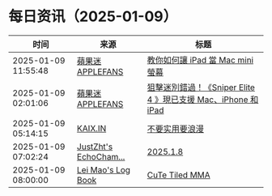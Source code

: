 ﻿# 每日资讯（2025-01-09）

|时间|来源|标题|
|---|---|---|
|2025-01-09 11:55:48|[蘋果迷 APPLEFANS](https://applefans.today/feed/)|[教你如何讓 iPad 當 Mac mini 螢幕](https://applefans.today/2025-01-sidecar-sequoia-shortcuts/)|
|2025-01-09 02:01:06|[蘋果迷 APPLEFANS](https://applefans.today/feed/)|[狙擊迷別錯過！《Sniper Elite 4 》現已支援 Mac、iPhone 和 iPad](https://applefans.today/2025-01-sniper-elite-4-creeps-onto-mac-iphone-and-ipad/)|
|2025-01-09 05:14:15|[KAIX.IN](https://kaix.in/feed/)|[不要实用要浪漫](https://kaix.in/2025/0109-romantic/)|
|2025-01-09 07:02:24|[JustZht's EchoCham...](https://www.justzht.com/rss/)|[2025.1.8](https://www.justzht.com/2025-1-8/)|
|2025-01-09 08:00:00|[Lei Mao's Log Book](https://leimao.github.io/atom.xml)|[CuTe Tiled MMA](https://leimao.github.io/blog/CuTe-Tiled-MMA/)|
